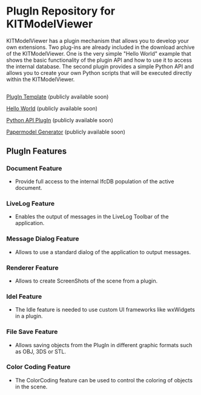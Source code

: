 # PlugIn Repository for KITModelViewer
KITModelViewer has a plugin mechanism that allows you to develop your own extensions.
Two plug-ins are already included in the download archive of the KITModelViewer. One is the very simple "Hello World" example that shows the basic functionality of the plugin API and how to use it to access the internal database. The second plugin provides a simple Python API and allows you to create your own Python scripts that will be executed directly within the KITModelViewer.
## 


[PlugIn Template](https://github.com/KIT-IAI/SDM_Plugin_Template) (publicly available soon)

[Hello World](https://github.com/KIT-IAI/SDM_Plugin_HelloWorld) (publicly available soon)

[Python API PlugIn](https://github.com/KIT-IAI/SDM_Plugin_Python) (publicly available soon)

[Papermodel Generator](https://github.com/KIT-IAI/SDM_Plugin_Papermodel) (publicly available soon)


## PlugIn Features

### Document Feature

* Provide full access to the internal IfcDB population of the active document.

### LiveLog Feature

* Enables the output of messages in the LiveLog Toolbar of the application.

### Message Dialog Feature

* Allows to use a standard dialog of the application to output messages.

### Renderer Feature

* Allows to create ScreenShots of the scene from a plugin.

### Idel Feature

* The Idle feature is needed to use custom UI frameworks like wxWidgets in a plugin.

### File Save Feature

* Allows saving objects from the PlugIn in different graphic formats such as OBJ, 3DS or STL.

### Color Coding Feature

* The ColorCoding feature can be used to control the coloring of objects in the scene.

